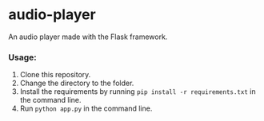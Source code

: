 # audio-player

An audio player made with the Flask framework.

### Usage:
1. Clone this repository.
2. Change the directory to the folder.
3. Install the requirements by running `pip install -r requirements.txt` in the command line.
4. Run `python app.py` in the command line.
